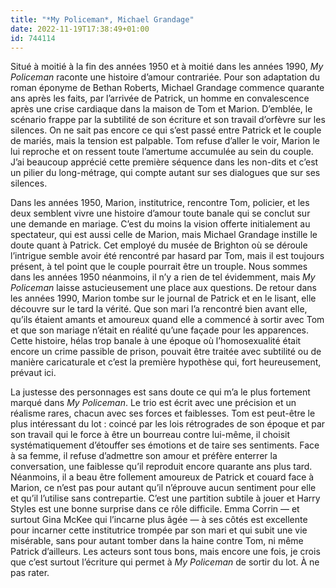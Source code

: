 ```yaml
---
title: "*My Policeman*, Michael Grandage"
date: 2022-11-19T17:38:49+01:00
id: 744114 
---
```


Situé à moitié à la fin des années 1950 et à moitié dans les années 1990, *My Policeman* raconte une histoire d’amour contrariée. Pour son adaptation du roman éponyme de Bethan Roberts, Michael Grandage commence quarante ans après les faits, par l’arrivée de Patrick, un homme en convalescence après une crise cardiaque dans la maison de Tom et Marion. D’emblée, le scénario frappe par la subtilité de son écriture et son travail d’orfèvre sur les silences. On ne sait pas encore ce qui s’est passé entre Patrick et le couple de mariés, mais la tension est palpable. Tom refuse d’aller le voir, Marion le lui reproche et on ressent toute l’amertume accumulée au sein du couple. J’ai beaucoup apprécié cette première séquence dans les non-dits et c’est un pilier du long-métrage, qui compte autant sur ses dialogues que sur ses silences.

Dans les années 1950, Marion, institutrice, rencontre Tom, policier, et les deux semblent vivre une histoire d’amour toute banale qui se conclut sur une demande en mariage. C’est du moins la vision offerte initialement au spectateur, qui est aussi celle de Marion, mais Michael Grandage instille le doute quant à Patrick. Cet employé du musée de Brighton où se déroule l’intrigue semble avoir été rencontré par hasard par Tom, mais il est toujours présent, à tel point que le couple pourrait être un trouple. Nous sommes dans les années 1950 néanmoins, il n’y a rien de tel évidemment, mais *My Policeman* laisse astucieusement une place aux questions. De retour dans les années 1990, Marion tombe sur le journal de Patrick et en le lisant, elle découvre sur le tard la vérité. Que son mari l’a rencontré bien avant elle, qu’ils étaient amants et amoureux quand elle a commencé à sortir avec Tom et que son mariage n’était en réalité qu’une façade pour les apparences. Cette histoire, hélas trop banale à une époque où l’homosexualité était encore un crime passible de prison, pouvait être traitée avec subtilité ou de manière caricaturale et c’est la première hypothèse qui, fort heureusement, prévaut ici.

La justesse des personnages est sans doute ce qui m’a le plus fortement marqué dans *My Policeman*. Le trio est écrit avec une précision et un réalisme rares, chacun avec ses forces et faiblesses. Tom est peut-être le plus intéressant du lot : coincé par les lois rétrogrades de son époque et par son travail qui le force à être un bourreau contre lui-même, il choisit systématiquement d’étouffer ses émotions et de taire ses sentiments. Face à sa femme, il refuse d’admettre son amour et préfère enterrer la conversation, une faiblesse qu’il reproduit encore quarante ans plus tard. Néanmoins, il a beau être follement amoureux de Patrick et couard face à Marion, ce n’est pas pour autant qu’il n’éprouve aucun sentiment pour elle et qu’il l’utilise sans contrepartie. C’est une partition subtile à jouer et Harry Styles est une bonne surprise dans ce rôle difficile. Emma Corrin — et surtout Gina McKee qui l’incarne plus âgée — à ses côtés est excellente pour incarner cette institutrice trompée par son mari et qui subit une vie misérable, sans pour autant tomber dans la haine contre Tom, ni même Patrick d’ailleurs. Les acteurs sont tous bons, mais encore une fois, je crois que c’est surtout  l’écriture qui permet à *My Policeman* de sortir du lot. À ne pas rater.  

